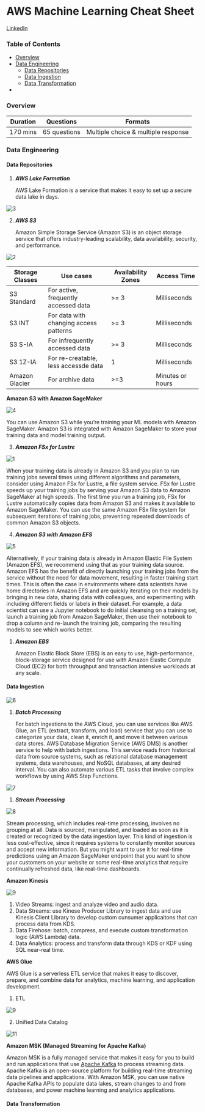 # AWS Machine Learning Cheat Sheet

<a href="https://www.linkedin.com/in/ryanxjhan/" target="_blank">LinkedIn</a>

### Table of Contents

* [Overview](#overview)
* [Data Engineering](#engi)
  * [Data Repositories](#repo)
  * [Data Ingestion](#ingest)
  * [Data Transformation](#transform)
* 

<a name="overview"/>

### Overview

| Duration | Questions    | Formats                             |
| -------- | ------------ | ----------------------------------- |
| 170 mins | 65 questions | Multiple choice & multiple response |

 

<a name="engi"/>

### Data Engineering

<a name="repo"/>

#### Data Repositories

1. ***AWS Lake Formation***

   AWS Lake Formation is a service that makes it easy to set up a secure data lake in days. 

![3](img/3.png)

2. ***AWS S3***

   Amazon Simple Storage Service (Amazon S3) is an object storage service that offers industry-leading scalability, data availability, security, and performance.

![2](img/2.png)

| Storage Classes | Use cases                              | Availability Zones | Access  Time     |
| --------------- | -------------------------------------- | ------------------ | ---------------- |
| S3 Standard     | For active, frequently accessed data   | >= 3               | Milliseconds     |
| S3 INT          | For data with changing access patterns | >= 3               | Milliseconds     |
| S3 S-IA         | For infrequently accessed data         | >= 3               | Milliseconds     |
| S3 1Z-IA        | For re-creatable, less accessde data   | 1                  | Milliseconds     |
| Amazon Glacier  | For archive data                       | >=3                | Minutes or hours |

**Amazon S3 with Amazon SageMaker**

![4](img/4.png)

You can use Amazon S3 while you’re training your ML models with Amazon SageMaker. Amazon S3 is integrated with Amazon SageMaker to store your training data and model training output.

3. ***Amazon FSx for Lustre***

![1](img/1.png)

When your training data is already in Amazon S3 and you plan to run training jobs several times using different algorithms and parameters, consider using Amazon FSx for Lustre, a file system service. FSx for Lustre speeds up your training jobs by serving your Amazon S3 data to Amazon SageMaker at high speeds. The first time you run a training job, FSx for Lustre automatically copies data from Amazon S3 and makes it available to Amazon SageMaker. You can use the same Amazon FSx file system for subsequent iterations of training jobs, preventing repeated downloads of common Amazon S3 objects.

4. ***Amazon S3 with Amazon EFS***

![5](img/5.png)

Alternatively, if your training data is already in Amazon Elastic File System (Amazon EFS), we recommend using that as your training data source. Amazon EFS has the benefit of directly launching your training jobs from the service without the need for data movement, resulting in faster training start times. This is often the case in environments where data scientists have home directories in Amazon EFS and are quickly iterating on their models by bringing in new data, sharing data with colleagues, and experimenting with including different fields or labels in their dataset. For example, a data scientist can use a Jupyter notebook to do initial cleansing on a training set, launch a training job from Amazon SageMaker, then use their notebook to drop a column and re-launch the training job, comparing the resulting models to see which works better.

1. ***Amazon EBS***

   Amazon Elastic Block Store (EBS) is an easy to use, high-performance, block-storage service designed for use with Amazon Elastic Compute Cloud (EC2) for both throughput and transaction intensive workloads at any scale.

<a name="ingest"/>

#### Data Ingestion

![6](img/6.png)



1. ***Batch Processing***

   For batch ingestions to the AWS Cloud, you can use services like AWS Glue, an ETL (extract, transform, and load) service that you can use to categorize your data, clean it, enrich it, and move it between various data stores. AWS Database Migration Service (AWS DMS) is another service to help with batch ingestions. This service reads from historical data from source systems, such as relational database management systems, data warehouses, and NoSQL databases, at any desired interval. You can also automate various ETL tasks that involve complex workflows by using AWS Step Functions.

![7](img/7.png)

1. ***Stream Processing***

![8](img/8.png)

Stream processing, which includes real-time processing, involves no grouping at all. Data is sourced, manipulated, and loaded as soon as it is created or recognized by the data ingestion layer. This kind of ingestion is less cost-effective, since it requires systems to constantly monitor sources and accept new information. But you might want to use it for real-time predictions using an Amazon SageMaker endpoint that you want to show your customers on your website or some real-time analytics that require continually refreshed data, like real-time dashboards.

**Amazon Kinesis**

![9](img/9.png)

1. Video Streams: ingest and analyze video and audio data.
2. Data Streams: use Kinese Producer Library to ingest data and use Kinesis Client Library to develop custom cunsumer applicaitons that can process data from KDS.
3. Data Firehose: batch, compress, and execute custom transformation logic (AWS Lambda) data.
4. Data Analytics: process and transform data through KDS or KDF using SQL near-real time.

**AWS Glue**

AWS Glue is a serverless ETL service that makes it easy to discover, prepare, and combine data for analytics, machine learning, and application development.

1. ETL

![9](img/10.png)

2. Unified Data Catalog

![11](img/11.png)

**Amazon MSK (Managed Streaming for Apache Kafka)**

Amazon MSK is a fully managed service that makes it easy for you to build and run applications that use [Apache Kafka](https://aws.amazon.com/streaming-data/what-is-kafka/) to process streaming data. Apache Kafka is an open-source platform for building real-time streaming data pipelines and applications. With Amazon MSK, you can use native Apache Kafka APIs to populate data lakes, stream changes to and from databases, and power machine learning and analytics applications.

<a name="transform"/>

#### Data Transformation

